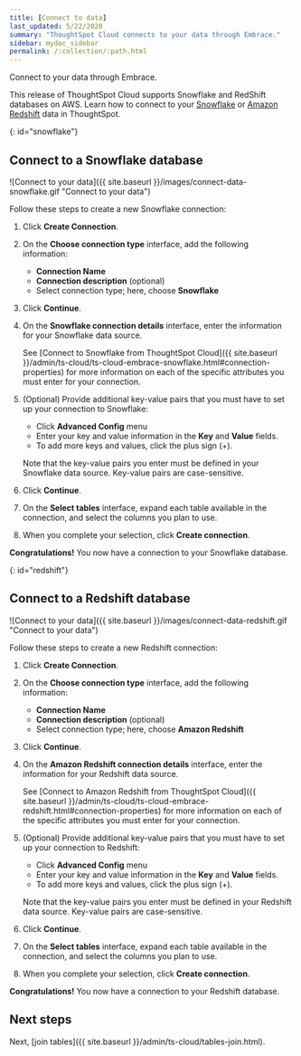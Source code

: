 ```yaml
---
title: [Connect to data]
last_updated: 5/22/2020
summary: "ThoughtSpot Cloud connects to your data through Embrace."
sidebar: mydoc_sidebar
permalink: /:collection/:path.html
---
```

Connect to your data through Embrace.

This release of ThoughtSpot Cloud supports Snowflake and RedShift databases on AWS. Learn how to connect to your [Snowflake](#snowflake) or [Amazon Redshift](#redshift) data in ThoughtSpot.

{: id="snowflake"}
## Connect to a Snowflake database

![Connect to your data]({{ site.baseurl }}/images/connect-data-snowflake.gif "Connect to your data")

Follow these steps to create a new Snowflake connection:

1. Click **Create Connection**.

2. On the **Choose connection type** interface, add the following information:

   - **Connection Name**
   - **Connection description** (optional)
   - Select connection type; here, choose **Snowflake**

3. Click **Continue**.

4. On the **Snowflake connection details** interface, enter the information for your Snowflake data source.

    See [Connect to Snowflake from ThoughtSpot Cloud]({{ site.baseurl }}/admin/ts-cloud/ts-cloud-embrace-snowflake.html#connection-properties) for more information on each of the specific attributes you must enter for your connection.

5. (Optional) Provide additional key-value pairs that you must have to set up your connection to Snowflake:

   - Click **Advanced Config** menu
   - Enter your key and value information in the **Key** and **Value** fields.
   - To add more keys and values, click the plus sign (+).

    Note that the key-value pairs you enter must be defined in your Snowflake data source. Key-value pairs are case-sensitive.

6. Click **Continue**.   

7. On the **Select tables** interface, expand each table available in the connection, and select the columns you plan to use.

8. When you complete your selection, click **Create connection**.

**Congratulations!** You now have a connection to your Snowflake database.

{: id="redshift"}
## Connect to a Redshift database

![Connect to your data]({{ site.baseurl }}/images/connect-data-redshift.gif "Connect to your data")

Follow these steps to create a new Redshift connection:

1. Click **Create Connection**.

2. On the **Choose connection type** interface, add the following information:

   - **Connection Name**
   - **Connection description** (optional)
   - Select connection type; here, choose **Amazon Redshift**

3. Click **Continue**.

4. On the **Amazon Redshift connection details** interface, enter the information for your Redshift data source.

    See [Connect to Amazon Redshift from ThoughtSpot Cloud]({{ site.baseurl }}/admin/ts-cloud/ts-cloud-embrace-redshift.html#connection-properties) for more information on each of the specific attributes you must enter for your connection.

5. (Optional) Provide additional key-value pairs that you must have to set up your connection to Redshift:

   - Click **Advanced Config** menu
   - Enter your key and value information in the **Key** and **Value** fields.
   - To add more keys and values, click the plus sign (+).

    Note that the key-value pairs you enter must be defined in your Redshift data source. Key-value pairs are case-sensitive.

6. Click **Continue**.   

7. On the **Select tables** interface, expand each table available in the connection, and select the columns you plan to use.

8. When you complete your selection, click **Create connection**.

**Congratulations!** You now have a connection to your Redshift database.

## Next steps
Next, [join tables]({{ site.baseurl }}/admin/ts-cloud/tables-join.html).
